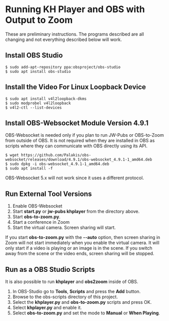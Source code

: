 # Running KH Player and OBS with Output to Zoom

These are preliminary instructions. The programs described are all
changing and not everything described below will work.

## Install OBS Studio

    $ sudo add-apt-repository ppa:obsproject/obs-studio
    $ sudo apt install obs-studio

## Install the Video For Linux Loopback Device

    $ sudo apt install v4l2loopback-dkms
    $ sudo modprobel v4l2loopback
    $ v4l2-ctl --list-devices

## Install OBS-Websocket Module Version 4.9.1

OBS-Websocket is needed only if you plan to run JW-Pubs or OBS-to-Zoom
from outside of OBS. It is not required when they are installed in OBS as
scripts where they can communicate with OBS directly using its API.

    $ wget https://github.com/Palakis/obs-websocket/releases/download/4.9.1/obs-websocket_4.9.1-1_amd64.deb
    $ sudo dpkg -i obs-websocket_4.9.1-1_amd64.deb
    $ sudo apt install -f

OBS-Websocket 5.x will not work since it uses a different protocol.

## Run External Tool Versions

1. Enable OBS-Websocket
2. Start **start.py** or **jw-pubs khplayer** from the directory above.
2. Start **obs-to-zoom.py**.
3. Start a conference in Zoom
4. Start the virtual camera. Screen sharing will start.

If you start **obs-to-zoom.py** with the **--auto** option, then screen sharing
in Zoom will not start immediately when you enable the virtual camera. It will
only start if a video is playing or an image is in the scene. If you switch
away from the scene or the video ends, screen sharing will be stopped.

## Run as a OBS Studio Scripts

It is also possible to run **khplayer** and **obs2zoom** inside of OBS.

1. In OBS-Studio go to **Tools**, **Scripts** and press the **Add** button.
2. Browse to the obs-scripts directory of this project.
3. Select the **khplayer.py** and **obs-to-zoom.py** scripts and press OK.
4. Select **khplayer.py** and enable it.
5. Select **obs-to-zoom.py** and set the mode to **Manual** or **When Playing**.

